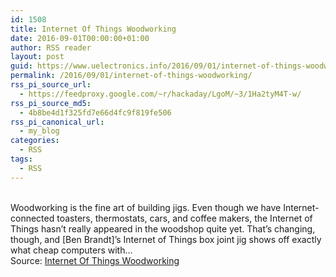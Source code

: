 ```yaml
---
id: 1508
title: Internet Of Things Woodworking
date: 2016-09-01T00:00:00+01:00
author: RSS reader
layout: post
guid: https://www.uelectronics.info/2016/09/01/internet-of-things-woodworking/
permalink: /2016/09/01/internet-of-things-woodworking/
rss_pi_source_url:
  - https://feedproxy.google.com/~r/hackaday/LgoM/~3/1Ha2tyM4T-w/
rss_pi_source_md5:
  - 4b8be4d1f325fd7e66d4fc9f819fe506
rss_pi_canonical_url:
  - my_blog
categories:
  - RSS
tags:
  - RSS
---
```

&#013;  
Woodworking is the fine art of building jigs. Even though we have Internet-connected toasters, thermostats, cars, and coffee makers, the Internet of Things hasn’t really appeared in the woodshop quite yet. That’s changing, though, and [Ben Brandt]’s Internet of Things box joint jig shows off exactly what cheap computers with…&#013;  
Source: <a href="https://feedproxy.google.com/~r/hackaday/LgoM/~3/1Ha2tyM4T-w/" target="_blank">Internet Of Things Woodworking</a>